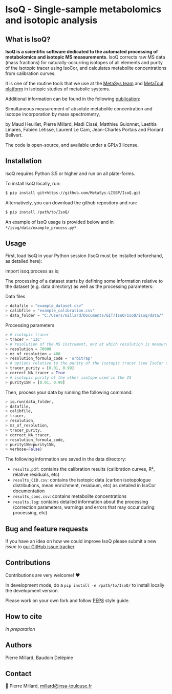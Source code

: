 # IsoQ - Single-sample metabolomics and isotopic analysis

## What is IsoQ?
**IsoQ is a scientific software dedicated to the automated processing of metabolomics and isotopic MS measurements**.
IsoQ corrects raw MS data (mass fractions) for
naturally-occurring isotopes of all elements and purity of the
isotopic tracer using IsoCor, and calculates metabolite concentrations 
from calibration curves.

It is one of the routine tools that we use at the [MetaSys team](http://www.lisbp.fr/en/research/molecular-physiology-and-metabolism/metasys.html) and [MetaToul platform](http://www.metatoul.fr) in isotopic studies of metabolic systems.

Additional information can be found in the following [publication](https://doi.org/SUBMITTED):

Simultaneous measurement of absolute metabolite concentration and isotope incorporation by mass spectrometry,

by Maud Heuillet, Pierre Millard, Madi Cissé, Matthieu Guionnet, Laetitia Linares, Fabien Létisse, Laurent Le Cam, Jean-Charles Portais and Floriant Bellvert.


The code is open-source, and available under a GPLv3 license.

## Installation
IsoQ requires Python 3.5 or higher and run on all plate-forms.

To install IsoQ locally, run:

```bash
$ pip install git+https://github.com/MetaSys-LISBP/IsoQ.git
```

Alternatively, you can download the github repository and run:

```bash
$ pip install /path/to/IsoQ/
```

An example of IsoQ usage is provided below and in `*/isoq/data/example_process.py*`.

## Usage

First, load IsoQ in your Python session (IsoQ must be installed beforehand, as detailed here):

import isoq.process as iq

The processing of a dataset starts by defining some information relative to the dataset (e.g. data directory) as well as the processing parameters:

Data files
```python
> datafile = "example_dataset.csv"
> calibfile = "example_calibration.csv"
> data_folder = "C:/Users/millard/Documents/GIT/IsoQ/IsoQ/isoq/data/"
```

Processing parameters
```python
> # isotopic tracer
> tracer = '13C'
> # resolution of the MS instrument, m/z at which resolution is measured, and type of instrument (see IsoCor documentation for details)
> resolution = 70000
> mz_of_resolution = 400
> resolution_formula_code = 'orbitrap'
> # options relative to the purity of the isotopic tracer (see IsoCor documentation for details)
> tracer_purity = [0.01, 0.99]
> correct_NA_tracer = True
> # isotopic purity of the other isotope used in the IS
> purity15N = [0.01, 0.99]
```

Then, process your data by running the following command:

```python
> iq.run(data_folder,
> datafile,
> calibfile,
> tracer,
> resolution,
> mz_of_resolution,
> tracer_purity,
> correct_NA_tracer,
> resolution_formula_code,
> purity15N=purity15N,
> verbose=False)
```

The following information are saved in the data directory:

- `results.pdf`: contains the calibration results (calibration curves, R², relative residuals, etc)
- `results_CID.csv`: contains the isotopic data (carbon isotopologue distributions, mean enrichment, residuum, etc) as detailed in IsoCor documentation
- `results_conc.csv`: contains metabolite concentrations
- `results.log`: contains detailed information about the processing (correction parameters, warnings and errors that may occur during processing, etc)

## Bug and feature requests
If you have an idea on how we could improve IsoQ please submit a new *issue*
to [our GitHub issue tracker](https://github.com/MetaSys-LISBP/IsoQ/issues).

## Contributions
Contributions are very welcome! :heart:

In development mode, do a `pip install -e /path/to/IsoQ/` to install locally the development version.

Please work on your own fork and
follow [PEP8](https://www.python.org/dev/peps/pep-0008/) style guide.

## How to cite
*in preparation*

## Authors
Pierre Millard, Baudoin Delépine 

## Contact
:email: Pierre Millard, millard@insa-toulouse.fr
